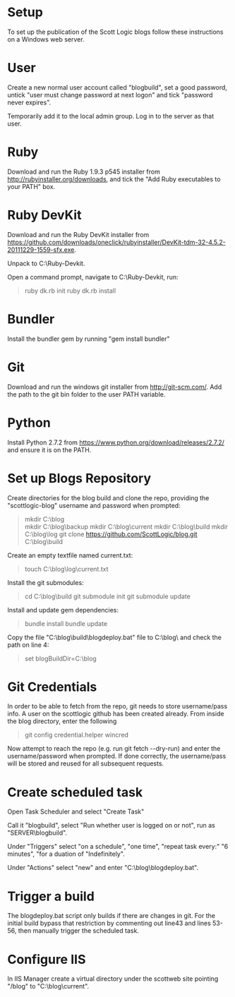 Setup
=====

To set up the publication of the Scott Logic blogs follow these instructions on a Windows web server.

User
====

Create a new normal user account called "blogbuild", set a good password, untick "user must change password at next logon" and tick "password never expires".

Temporarily add it to the local admin group.  Log in to the server as that user.

Ruby
====

Download and run the Ruby 1.9.3 p545 installer from http://rubyinstaller.org/downloads, and tick the "Add Ruby executables to your PATH" box.

Ruby DevKit
===========

Download and run the Ruby DevKit installer from https://github.com/downloads/oneclick/rubyinstaller/DevKit-tdm-32-4.5.2-20111229-1559-sfx.exe.

Unpack to C:\Ruby-Devkit\.

Open a command prompt, navigate to C:\Ruby-Devkit\, run:

> ruby dk.rb init
> ruby dk.rb install

Bundler
=======

Install the bundler gem by running "gem install bundler"

Git
===

Download and run the windows git installer from http://git-scm.com/.  Add the path to the git bin folder to the user PATH variable.

Python
======
Install Python 2.7.2 from https://www.python.org/download/releases/2.7.2/ and ensure it is on the PATH.

Set up Blogs Repository
=======================

Create directories for the blog build and clone the repo, providing the "scottlogic-blog" username and password when prompted:

> mkdir C:\blog\
> mkdir C:\blog\backup
> mkdir C:\blog\current
> mkdir C:\blog\build
> mkdir C:\blog\log
> git clone https://github.com/ScottLogic/blog.git C:\blog\build

Create an empty textfile named current.txt:

> touch C:\blog\log\current.txt

Install the git submodules:

> cd C:\blog\build
> git submodule init
> git submodule update

Install and update gem dependencies:

> bundle install
> bundle update

Copy the file "C:\blog\build\blogdeploy.bat" file to C:\blog\ and check the path on line 4:

> set blogBuildDir=C:\blog

Git Credentials
===============

In order to be able to fetch from the repo, git needs to store username/pass info. 
A user on the scottlogic github has been created already. From inside the blog directory, enter the following

> git config credential.helper wincred

Now attempt to reach the repo (e.g. run git fetch --dry-run) and enter the username/password when prompted.  If done correctly, the username/pass will be stored and reused for all subsequent requests.

Create scheduled task
=====================

Open Task Scheduler and select "Create Task"

Call it "blogbuild", select "Run whether user is logged on or not", run as "SERVER\blogbuild".

Under "Triggers" select "on a schedule", "one time", "repeat task every:" "6 minutes", "for a duation of "Indefinitely".

Under "Actions" select "new" and enter "C:\blog\blogdeploy.bat".

Trigger a build
===============

The blogdeploy.bat script only builds if there are changes in git.  For the initial build bypass that restriction by commenting out line43 and lines 53-56, then manually trigger the scheduled task.

Configure IIS
=============

In IIS Manager create a virtual directory under the scottweb site pointing "/blog" to "C:\blog\current".

